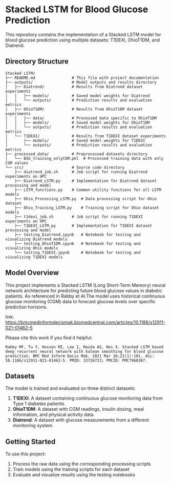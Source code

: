 # Stacked LSTM for Blood Glucose Prediction

This repository contains the implementation of a Stacked LSTM model for blood glucose prediction using multiple datasets: T1DEXI, OhioT1DM, and Diatrend.

## Directory Structure

```
Stacked LSTM/
├── README.md                # This file with project documentation
├── outputs/                 # Model outputs and results directory
│   ├── Diatrend/            # Results from Diatrend dataset experiments
│   │   ├── models/          # Saved model weights for Diatrend
│   │   └── outputs/         # Prediction results and evaluation metrics
│   ├── OhioT1DM/            # Results from OhioT1DM dataset experiments
│   │   ├── data/            # Processed data specific to OhioT1DM
│   │   ├── models/          # Saved model weights for OhioT1DM
│   │   └── outputs/         # Prediction results and evaluation metrics
│   └── T1DEXI/              # Results from T1DEXI dataset experiments
│       ├── models/          # Saved model weights for T1DEXI
│       └── outputs/         # Prediction results and evaluation metrics
├── processed_data/          # Preprocessed datasets directory
│   └── BIG_training_onlyCGM.pkl  # Processed training data with only CGM values
└── src/                     # Source code directory
    ├── diatrend_job.sh      # Job script for running Diatrend experiments on HPC
    ├── Diatrend_LSTM.py     # Implementation for Diatrend dataset processing and model
    ├── LSTM_functions.py    # Common utility functions for all LSTM models
    ├── Ohio_Processing_LSTM.py  # Data processing script for Ohio dataset
    ├── Ohio_Training_LSTM.py    # Training script for Ohio dataset models
    ├── t1dexi_job.sh        # Job script for running T1DEXI experiments on HPC
    ├── T1DEXI_LSTM.py       # Implementation for T1DEXI dataset processing and model
    ├── testing_Diatrend.ipynb   # Notebook for testing and visualizing Diatrend models
    ├── testing_OhioT1DM.ipynb   # Notebook for testing and visualizing Ohio models
    └── testing_T1DEXI.ipynb     # Notebook for testing and visualizing T1DEXI models
```

## Model Overview

This project implements a Stacked LSTM (Long Short-Term Memory) neural network architecture for predicting future blood glucose values in diabetic patients. As referenced in Rabby et Al.The model uses historical continuous glucose monitoring (CGM) data to forecast glucose levels over specific prediction horizons.

link: https://bmcmedinformdecismak.biomedcentral.com/articles/10.1186/s12911-021-01462-5

Please cite this work if you find it helpful: 

```
Rabby MF, Tu Y, Hossen MI, Lee I, Maida AS, Hei X. Stacked LSTM based deep recurrent neural network with kalman smoothing for blood glucose prediction. BMC Med Inform Decis Mak. 2021 Mar 16;21(1):101. doi: 10.1186/s12911-021-01462-5. PMID: 33726723; PMCID: PMC7968367.
```

## Datasets

The model is trained and evaluated on three distinct datasets:

1. **T1DEXI**: A dataset containing continuous glucose monitoring data from Type 1 diabetes patients.
2. **OhioT1DM**: A dataset with CGM readings, insulin dosing, meal information, and physical activity data.
3. **Diatrend**: A dataset with glucose measurements from a different monitoring system.

## Getting Started

To use this project:

1. Process the raw data using the corresponding processing scripts
2. Train models using the training scripts for each dataset
3. Evaluate and visualize results using the testing notebooks